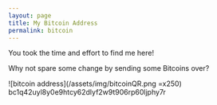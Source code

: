 ```yaml
---
layout: page
title: My Bitcoin Address
permalink: bitcoin
---
```


You took the time and effort to find me here!

Why not spare some change by sending some Bitcoins over?

![bitcoin address](/assets/img/bitcoinQR.png =x250)
bc1q42uyl8y0e9htcy62dlyf2w9t906rp60ljphy7r